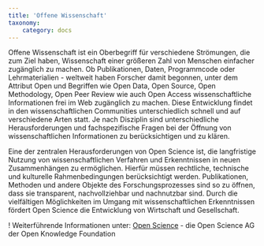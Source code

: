 ```yaml
---
title: 'Offene Wissenschaft'
taxonomy:
    category: docs
---
```


Offene Wissenschaft ist ein Oberbegriff für verschiedene Strömungen, die zum Ziel haben, Wissenschaft einer größeren Zahl von Menschen einfacher zugänglich zu machen.
Ob Publikationen, Daten, Programmcode oder Lehrmaterialien - weltweit haben Forscher damit begonnen, unter dem Attribut Open und Begriffen wie Open Data, Open Source, Open Methodology, Open Peer Review wie auch Open Access wissenschaftliche Informationen frei im Web zugänglich zu machen. Diese Entwicklung findet in den wissenschaftlichen Communities unterschiedlich schnell und auf verschiedene Arten statt. Je nach Disziplin sind unterschiedliche Herausforderungen und fachspezifische Fragen bei der Öffnung von wissenschaftlichen Informationen zu berücksichtigen und zu klären.

Eine der zentralen Herausforderungen von Open Science ist, die langfristige Nutzung von wissenschaftlichen Verfahren und Erkenntnissen in neuen Zusammenhängen zu ermöglichen. Hierfür müssen rechtliche, technische und kulturelle Rahmenbedingungen berücksichtigt werden. Publikationen, Methoden und andere Objekte des Forschungsprozesses sind so zu öffnen, dass sie transparent, nachvollziehbar und nachnutzbar sind. Durch die vielfältigen Möglichkeiten im Umgang mit wissenschaftlichen Erkenntnissen fördert Open Science die Entwicklung von Wirtschaft und Gesellschaft.

! Weiterführende Informationen unter: [Open Science](https://www.ag-openscience.de/open-science/) - die Open Science AG der Open Knowledge Foundation